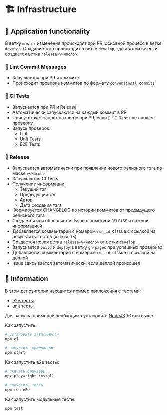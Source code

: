 # 🏗️ Infrastructure

## 📌 Application functionality

В ветку `master` изменения происходят при PR, основной процесс в ветке `develop`.
Создание тэга происходит в ветке `develop`, где автоматически создается ветка `release-v<число>`.

### 📖 Lint Commit Messages

- Запускается при PR и коммите
- Происходит проверка коммитов по формату `conventional commits`

### 💢 CI Tests

- Запускается при PR и Release
- Автоматически запускаются на каждый коммит в PR
- Присутствует запрет на merge при PR, если `💢 CI Tests` не прошел проверку
- Запуск проверок:
  - Lint
  - Unit Tests
  - E2E Tests

### 🚀 Release

- Запускается автоматически при появлении нового релизного тэга по маске `v<Число>`
- Запускаются CI Tests
- Получение информации:
  - Текущий тэг
  - Предыдущий тэг
  - Автор
  - Дата создания тэга
- Формируется CHANGELOG по истории коммитов от предыдущего релизного тэга
- Создается или обновляется Issue с пометкой `RELEASE` и важной информацией
- Добавляется комментарий с номером `run_id` к Issue с ссылкой на результаты тестов (`Artifacts`)
- Создается новая ветка `release-v<число>` от ветки `develop`
- Запускается `build` и `deploy` в ветку `gh-pages` при успешных проверках
- Добавляется комментарий c номером `run_id` к Issue с ссылкой на деплой
- Issue закрывается автоматически, если деплой произошел

## 📜 Information

В этом репозитории находится пример приложения с тестами:

- [e2e тесты](e2e/example.spec.ts)
- [unit тесты](src/example.test.tsx)

Для запуска примеров необходимо установить [NodeJS](https://nodejs.org/en/download/) 16 или выше.

Как запустить:

```sh
# установить зависимости
npm ci

# запустить приложение
npm start
```

Как запустить e2e тесты:

```sh
# скачать браузеры
npx playwright install

# запустить тесты
npm run e2e
```

Как запустить модульные тесты:

```sh
npm test
```
